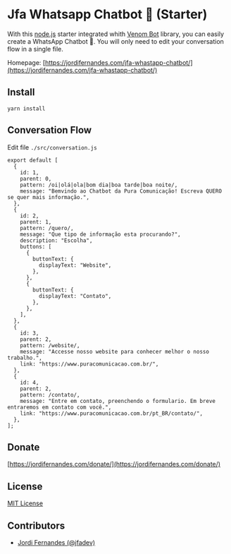 # Jfa Whatsapp Chatbot 💬 (Starter)

With this [node.js](https://nodejs.org/) starter integrated whith [Venom Bot](https://github.com/orkestral/venom) library, you can easily create a WhatsApp Chatbot 💬. 
You will only need to edit your conversation flow in a single file.

Homepage: [https://jordifernandes.com/jfa-whastapp-chatbot/](https://jordifernandes.com/jfa-whastapp-chatbot/)

## Install

`yarn install`

## Conversation Flow

Edit file `./src/conversation.js`

```
export default [
  {
    id: 1,
    parent: 0,
    pattern: /oi|olá|ola|bom dia|boa tarde|boa noite/,
    message: "Bemvindo ao Chatbot da Pura Comunicação! Escreva QUERO se quer mais informação.",
  },
  {
    id: 2,
    parent: 1,
    pattern: /quero/,
    message: "Que tipo de informação esta procurando?",
    description: "Escolha",
    buttons: [
      {
        buttonText: {
          displayText: "Website",
        },
      },
      {
        buttonText: {
          displayText: "Contato",
        },
      },
    ],
  },
  {
    id: 3,
    parent: 2,
    pattern: /website/,
    message: "Accesse nosso website para conhecer melhor o nosso trabalho.",
    link: "https://www.puracomunicacao.com.br/",
  },
  {
    id: 4,
    parent: 2,
    pattern: /contato/,
    message: "Entre em contato, preenchendo o formulario. Em breve entraremos em contato com você.",
    link: "https://www.puracomunicacao.com.br/pt_BR/contato/",
  },
];
```

## Donate

[https://jordifernandes.com/donate/](https://jordifernandes.com/donate/)

## License

[MIT License](LICENSE)

## Contributors

- [Jordi Fernandes (@jfadev)](https://github.com/jfadev)